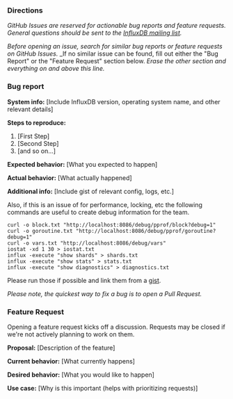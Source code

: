 ### Directions
_GitHub Issues are reserved for actionable bug reports and feature requests._
_General questions should be sent to the [InfluxDB mailing list](https://groups.google.com/forum/#!forum/influxdb)._

_Before opening an issue, search for similar bug reports or feature requests on GitHub Issues._
_If no similar issue can be found, fill out either the "Bug Report" or the "Feature Request" section below.
_Erase the other section and everything on and above this line._

### Bug report

__System info:__ [Include InfluxDB version, operating system name, and other relevant details]

__Steps to reproduce:__

1. [First Step]
2. [Second Step]
3. [and so on...]

__Expected behavior:__ [What you expected to happen]

__Actual behavior:__ [What actually happened]

__Additional info:__ [Include gist of relevant config, logs, etc.]

Also, if this is an issue of for performance, locking, etc the following commands are useful to create debug information for the team.

```
curl -o block.txt "http://localhost:8086/debug/pprof/block?debug=1" 
curl -o goroutine.txt "http://localhost:8086/debug/pprof/goroutine?debug=1" 
curl -o vars.txt "http://localhost:8086/debug/vars" 
iostat -xd 1 30 > iostat.txt
influx -execute "show shards" > shards.txt
influx -execute "show stats" > stats.txt
influx -execute "show diagnostics" > diagnostics.txt
```

Please run those if possible and link them from a [gist](http://gist.github.com).

*Please note, the quickest way to fix a bug is to open a Pull Request.*


### Feature Request

Opening a feature request kicks off a discussion.
Requests may be closed if we're not actively planning to work on them.

__Proposal:__ [Description of the feature]

__Current behavior:__ [What currently happens]

__Desired behavior:__ [What you would like to happen]

__Use case:__ [Why is this important (helps with prioritizing requests)]
